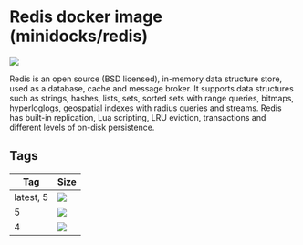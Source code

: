 Redis docker image (minidocks/redis)
====================================

![](https://upload.wikimedia.org/wikipedia/en/thumb/6/6b/Redis_Logo.svg/200px-Redis_Logo.svg.png)

Redis is an open source (BSD licensed), in-memory data structure store, used as a database, cache and message broker.
It supports data structures such as strings, hashes, lists, sets, sorted sets with range queries, bitmaps, hyperloglogs,
geospatial indexes with radius queries and streams. Redis has built-in replication, Lua scripting, LRU eviction,
transactions and different levels of on-disk persistence. 

Tags
----

 Tag       | Size
 ---       | ----
 latest, 5 | [![](https://images.microbadger.com/badges/image/minidocks/redis.svg)](https://microbadger.com/images/minidocks/redis)
 5         | [![](https://images.microbadger.com/badges/image/minidocks/redis:5.svg)](https://microbadger.com/images/minidocks/redis:5)
 4         | [![](https://images.microbadger.com/badges/image/minidocks/redis:4.svg)](https://microbadger.com/images/minidocks/redis:4)
